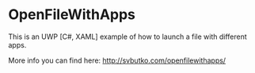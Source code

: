 # OpenFileWithApps
This is an UWP [C#, XAML] example of how to launch a file with different apps.

More info you can find here: http://svbutko.com/openfilewithapps/

